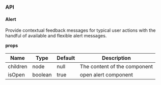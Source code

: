 ### API

#### Alert

Provide contextual feedback messages for typical user actions with the handful of available and flexible alert messages.

**props**

| Name     | Type    | Default | Description                  |
| -------- | ------- | ------- | ---------------------------- |
| children | node    | null    | The content of the component |
| isOpen   | boolean | true    | open alert component         |
